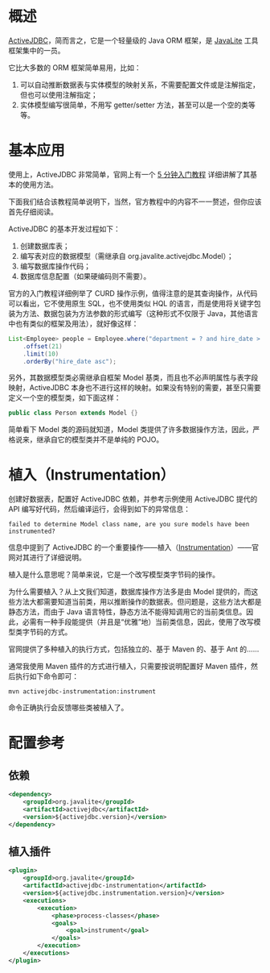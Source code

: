 # 概述

[ActiveJDBC](http://javalite.io/activejdbc)，简而言之，它是一个轻量级的 Java ORM 框架，是 [JavaLite](http://javalite.io/) 工具框架集中的一员。

它比大多数的 ORM 框架简单易用，比如：

1. 可以自动推断数据表与实体模型的映射关系，不需要配置文件或是注解指定，但也可以使用注解指定；
2. 实体模型编写很简单，不用写 getter/setter 方法，甚至可以是一个空的类等等。

# 基本应用

使用上，ActiveJDBC 非常简单，官网上有一个 [5 分钟入门教程](http://javalite.io/activejdbc#minute-introduction) 详细讲解了其基本的使用方法。

下面我们结合该教程简单说明下，当然，官方教程中的内容不一一赘述，但你应该首先仔细阅读。

ActiveJDBC 的基本开发过程如下：

1. 创建数据库表；
2. 编写表对应的数据模型（需继承自 org.javalite.activejdbc.Model）；
3. 编写数据库操作代码；
4. 数据库信息配置（如果硬编码则不需要）。

官方的入门教程详细例举了 CURD 操作示例，值得注意的是其查询操作，从代码可以看出，它不使用原生 SQL，也不使用类似 HQL 的语言，而是使用将关键字包装为方法、数据包装为方法参数的形式编写（这种形式不仅限于 Java，其他语言中也有类似的框架及用法），就好像这样：

```java
List<Employee> people = Employee.where("department = ? and hire_date > ? ", "IT", hireDate)
    .offset(21)
    .limit(10)
    .orderBy("hire_date asc");
```

另外，其数据模型类必需继承自框架 Model 基类，而且也不必声明属性与表字段映射，ActiveJDBC 本身也不进行这样的映射。如果没有特别的需要，甚至只需要定义一个空的模型类，如下面这样：

```java
public class Person extends Model {}
```

简单看下 Model 类的源码就知道，Model 类提供了许多数据操作方法，因此，严格说来，继承自它的模型类并不是单纯的 POJO。

# 植入（Instrumentation）

创建好数据表，配置好 ActiveJDBC 依赖，并参考示例使用 ActiveJDBC 提代的 API 编写好代码，然后编译运行，会得到如下的异常信息：

```
failed to determine Model class name, are you sure models have been instrumented?
```

信息中提到了 ActiveJDBC 的一个重要操作——植入（[Instrumentation](http://javalite.io/instrumentation)）——官网对其进行了详细说明。

植入是什么意思呢？简单来说，它是一个改写模型类字节码的操作。

为什么需要植入？从上文我们知道，数据库操作方法多是由 Model 提供的，而这些方法大都需要知道当前类，用以推断操作的数据表。但问题是，这些方法大都是静态方法，而由于 Java 语言特性，静态方法不能得知调用它的当前类信息。因此，必需有一种手段能提供（并且是“优雅”地）当前类信息，因此，使用了改写模型类字节码的方式。

官网提供了多种植入的执行方式，包括独立的、基于 Maven 的、基于 Ant 的……

通常我使用 Maven 插件的方式进行植入，只需要按说明配置好 Maven 插件，然后执行如下命令即可：

```
mvn activejdbc-instrumentation:instrument
```

命令正确执行会反馈哪些类被植入了。

# 配置参考

## 依赖

```xml
<dependency>
	<groupId>org.javalite</groupId>
	<artifactId>activejdbc</artifactId>
	<version>${activejdbc.version}</version>
</dependency>
```

## 植入插件

```xml
<plugin>
    <groupId>org.javalite</groupId>
    <artifactId>activejdbc-instrumentation</artifactId>
    <version>${activejdbc.instrumentation.version}</version>
    <executions>
        <execution>
            <phase>process-classes</phase>
            <goals>
                <goal>instrument</goal>
            </goals>
        </execution>
    </executions>
</plugin>
```

